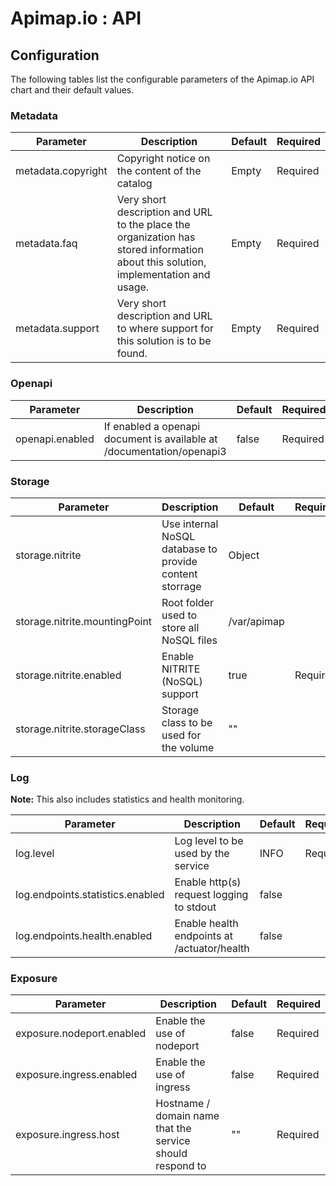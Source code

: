 # Apimap.io : API

## Configuration

The following tables list the configurable parameters of the Apimap.io API chart and their default values.

### Metadata

| Parameter                         | Description                          | Default                                   | Required |
| --------------------------------- | ------------------------------------ | ----------------------------------------- | -------- |
| metadata.copyright                | Copyright notice on the content of the catalog | Empty | Required |
| metadata.faq                      | Very short description and URL to the place the organization has stored information about this solution, implementation and usage. | Empty | Required |
| metadata.support                  | Very short description and URL to where support for this solution is to be found. | Empty | Required |

### Openapi

| Parameter                         | Description                          | Default                                   | Required |
| --------------------------------- | ------------------------------------ | ----------------------------------------- | -------- |
| openapi.enabled                   | If enabled a openapi document is available at <base url>/documentation/openapi3 | false | Required |

### Storage

| Parameter                         | Description                          | Default                                   | Required |
| --------------------------------- | ------------------------------------ | ----------------------------------------- | -------- |
| storage.nitrite                   | Use internal NoSQL database to provide content storrage | Object |
| storage.nitrite.mountingPoint     | Root folder used to store all NoSQL files | /var/apimap |
| storage.nitrite.enabled           | Enable NITRITE (NoSQL) support | true | Required |
| storage.nitrite.storageClass      | Storage class to be used for the volume  | "" | 

### Log

**Note:** This also includes statistics and health monitoring.

| Parameter | Description                                  | Default | Required |
|-----------|----------------------------------------------|---------|----------|
| log.level | Log level to be used by the service          | INFO    | Required |
| log.endpoints.statistics.enabled | Enable http(s) request logging to stdout     | false ||
| log.endpoints.health.enabled | Enable health endpoints at /actuator/health  | false ||



### Exposure

| Parameter                         | Description                          | Default                                   | Required |
| --------------------------------- | ------------------------------------ | ----------------------------------------- | -------- |
| exposure.nodeport.enabled         | Enable the use of nodeport           | false                                     | Required |
| exposure.ingress.enabled          | Enable the use of ingress            | false                                     | Required |
| exposure.ingress.host             | Hostname / domain name that the service should respond to | ""                   | Required | 
